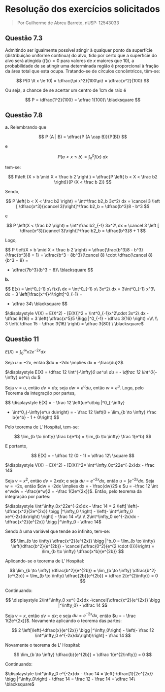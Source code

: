 # Resolução dos exercícios solicitados

> Por Guilherme de Abreu Barreto, nUSP: 12543033

## Questão 7.3

Admitindo ser igualmente possível atingir à qualquer ponto da superfície (distribuição uniforme contínua) do alvo, tido por certo que a superfície do alvo será atingida ($f(x) = 0$ para valores de $x$ maiores que 10), a probabilidade de se atingir uma determinada região é proporcional à fração da área total que esta ocupa. Tratando-se de círculos concêntricos, têm-se:

$$
P(0 \lt x \le 10) = \dfrac{\pi x^2}{100\pi} = \dfrac{x^2}{100}
$$

Ou seja,  a chance de se acertar um centro de 1cm de raio é

$$
P = \dfrac{1^2}{100} = \dfrac 1{100}\ \blacksquare
$$

## Questão 7.8

**a.** Relembrando que 

$$
P (A | B) = \dfrac{P (A \cap B)}{P(B)}
$$

e 

$$
P (a \lt x \le b) = \int^b_a f(x)\ dx
$$

tem-se:

$$
P\left (X > b \mid X < \frac b 2 \right ) =
\dfrac{P \left( b < X < \frac b2 \right)}{P (X < \frac b 2)}
$$

Sendo,

$$
P \left( b < X < \frac b2 \right) =
\int^\frac b2_b 3x^2\ dx =
\cancel 3 \left [ \dfrac{x^3}{\cancel 3}\right]^\frac b2_b =
\dfrac{b^3}8 - b^3
$$

e

$$
P \left(X < \frac b2 \right) =
\int^\frac b2_{-1} 3x^2\ dx =
\cancel 3 \left [ \dfrac{x^3}{\cancel 3}\right]^\frac b2_b =
\dfrac{b^3}8 + 1
$$

Logo,

$$
P \left(X > b \mid X < \frac b 2 \right) =
\dfrac{\frac{b^3}8 - b^3}{\frac{b^3}8 + 1} =
\dfrac{b^3 - 8b^3}{\cancel 8} \cdot \dfrac{\cancel 8}{b^3 + 8} =
- \dfrac{7b^3}{b^3 + 8}\ \blacksquare
$$

**b.**

$$
E(x) = \int^0_{-1} x\ f(x)\ dx = \int^0_{-1} x\ 3x^2\ dx =
3\int^0_{-1} x^3\ dx = 3 \left[\frac{x^4}4\right]^0_{-1} =
- \dfrac 34\ \blacksquare
$$

$\displaystyle V(X) = E(X^2) - [E(X)]^2 = \int^0_{-1}x^2\cdot 3x^2\ dx - \dfrac 9{16} = 3 \left( \dfrac{x^5}5 \Bigg |^0_{-1} - \dfrac 3{16} \right) =\\\ \\ 3 \left( \dfrac 15 - \dfrac 3{16} \right) = \dfrac 3{80} \ \blacksquare$

## Questão 11

$\displaystyle E(X) = \int^\infty_0x2e^{-2x}dx$

Seja $u = -2x$, então $du = -2dx \implies dx = -\frac{du}2$.

$\displaystyle E(X) = \dfrac 12 \int^{-\infty}_0 ue^u\ du = - \dfrac 12 \int^0_{- \infty} ue^u\ du $

Seja $v = u$, então $dv = du$; seja $dw = e^udu$, então $w = e^u$. Logo, pelo Teorema da integração por partes,

$$
\displaystyle E(X) = - \frac 12 \left(ue^u\big |^0_{-\infty}
- \int^0_{-\infty}e^u\ du\right) = - \frac 12 \left(0 +
\lim_{b \to \infty} \frac b{e^b} - 1 + 0\right)
$$

Pelo teorema de L' Hospital, tem-se:

$$
\lim_{b \to \infty} \frac b{e^b} = \lim_{b \to \infty} \frac 1{e^b}
$$

E portanto,

$$
E(X) = - \dfrac 12 (0 - 1) = \dfrac 12\ \square
$$

$\displaystyle V(X) = E(X^2) - [E(X)]^2= \int^\infty_0x^22e^{-2x}dx - \frac 14$

Seja $v = x^2$, então $dv = 2xdx$; e seja $du = e^{-2x}dx$, então $u = \int e^{-2x}dx$. Seja $w = -2x$, então $dw = -2dx \implies dx = - \frac{dw}2$ e $u = -\frac 12 \int e^wdw = -\frac{e^w}2 = -\frac 1{2e^{2x}}$. Então, pelo teorema da integração por partes:

$\displaystyle \int^\infty_0x^22e^{-2x}dx - \frac 14 = 2 \left[ \left(-\dfrac{x^2}{2e^{2x}} \bigg |^\infty_0 \right) - \left(- \int^\infty_0 xe^{-2x}dx\right) \right] - \frac 14 =\\\ \\ 2\int^\infty_0 xe^{-2x}dx -\dfrac{x^2}{e^{2x}} \bigg |^\infty_0 - \dfrac 14$

Sendo $b$ uma variável que tende ao infinito, tem-se:

$$
\lim_{b \to \infty} \dfrac{x^2}{e^{2x}} \bigg |^b_0 =
\lim_{b \to \infty} \left(\dfrac{b^2}{e^{2b}} -
\cancel{\dfrac{0^2}{e^{2 \cdot 0}}}\right) =
\lim_{b \to \infty} \dfrac{x^b}{e^{2b}}
$$

Aplicando-se o teorema de L' Hospital:

$$
\lim_{b \to \infty} \dfrac{b^2}{e^{2b}} =
\lim_{b \to \infty} \dfrac{b^2}{e^{2b}} =
\lim_{b \to \infty} \dfrac{2b}{e^{2b}} =
\dfrac 2{e^{2\infty}} = 0
$$

Continuando:

$$
\displaystyle 2\int^\infty_0 xe^{-2x}dx -\cancel{\dfrac{x^2}{e^{2x}} \bigg |^\infty_0} - \dfrac 14
$$

Seja $v = x$, então $dv = dx$; e seja $du = e^{-2x}dx$, então $u = - \frac 1{2e^{2x}}$. Novamente aplicando o teorema das partes:

$$
2 \left[\left(-\dfrac{x}{e^{2x}} \bigg |^\infty_0\right) -
\left(- \frac 12 \int^\infty_0 e^{-2x}dx\right)\right] - \frac 14
$$

Novamente o teorema de L' Hospital:

$$
\lim_{b \to \infty} \dfrac{b}{e^{2b}} =
\dfrac 1{e^{2\infty}} = 0
$$

Continuando:

$\displaystyle \int^\infty_0 e^{-2x}dx - \frac 14 = \left(-\dfrac{1}{2e^{2x}} \bigg |^\infty_0\right) - \dfrac 14 = \frac 12 - \frac 14 = \dfrac 14\ \blacksquare$